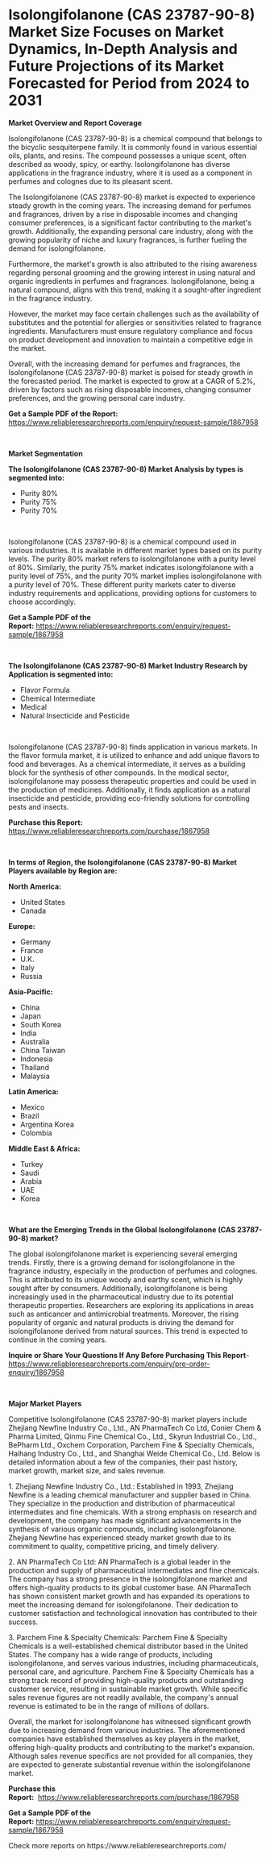 <p><h1>Isolongifolanone (CAS 23787-90-8) Market Size Focuses on Market Dynamics, In-Depth Analysis and Future Projections of its Market Forecasted for Period from 2024 to 2031</h1></p><p><strong>Market Overview and Report Coverage</strong></p>
<p><p>Isolongifolanone (CAS 23787-90-8) is a chemical compound that belongs to the bicyclic sesquiterpene family. It is commonly found in various essential oils, plants, and resins. The compound possesses a unique scent, often described as woody, spicy, or earthy. Isolongifolanone has diverse applications in the fragrance industry, where it is used as a component in perfumes and colognes due to its pleasant scent.</p><p>The Isolongifolanone (CAS 23787-90-8) market is expected to experience steady growth in the coming years. The increasing demand for perfumes and fragrances, driven by a rise in disposable incomes and changing consumer preferences, is a significant factor contributing to the market's growth. Additionally, the expanding personal care industry, along with the growing popularity of niche and luxury fragrances, is further fueling the demand for isolongifolanone.</p><p>Furthermore, the market's growth is also attributed to the rising awareness regarding personal grooming and the growing interest in using natural and organic ingredients in perfumes and fragrances. Isolongifolanone, being a natural compound, aligns with this trend, making it a sought-after ingredient in the fragrance industry.</p><p>However, the market may face certain challenges such as the availability of substitutes and the potential for allergies or sensitivities related to fragrance ingredients. Manufacturers must ensure regulatory compliance and focus on product development and innovation to maintain a competitive edge in the market.</p><p>Overall, with the increasing demand for perfumes and fragrances, the Isolongifolanone (CAS 23787-90-8) market is poised for steady growth in the forecasted period. The market is expected to grow at a CAGR of 5.2%, driven by factors such as rising disposable incomes, changing consumer preferences, and the growing personal care industry.</p></p>
<p><strong>Get a Sample PDF of the Report:</strong> <a href="https://www.reliableresearchreports.com/enquiry/request-sample/1867958">https://www.reliableresearchreports.com/enquiry/request-sample/1867958</a></p>
<p>&nbsp;</p>
<p><strong>Market Segmentation</strong></p>
<p><strong>The Isolongifolanone (CAS 23787-90-8) Market Analysis by types is segmented into:</strong></p>
<p><ul><li>Purity 80%</li><li>Purity 75%</li><li>Purity 70%</li></ul></p>
<p>&nbsp;</p>
<p><p>Isolongifolanone (CAS 23787-90-8) is a chemical compound used in various industries. It is available in different market types based on its purity levels. The purity 80% market refers to isolongifolanone with a purity level of 80%. Similarly, the purity 75% market indicates isolongifolanone with a purity level of 75%, and the purity 70% market implies isolongifolanone with a purity level of 70%. These different purity markets cater to diverse industry requirements and applications, providing options for customers to choose accordingly.</p></p>
<p><strong>Get a Sample PDF of the Report:</strong>&nbsp;<a href="https://www.reliableresearchreports.com/enquiry/request-sample/1867958">https://www.reliableresearchreports.com/enquiry/request-sample/1867958</a></p>
<p>&nbsp;</p>
<p><strong>The Isolongifolanone (CAS 23787-90-8) Market Industry Research by Application is segmented into:</strong></p>
<p><ul><li>Flavor Formula</li><li>Chemical Intermediate</li><li>Medical</li><li>Natural Insecticide and Pesticide</li></ul></p>
<p>&nbsp;</p>
<p><p>Isolongifolanone (CAS 23787-90-8) finds application in various markets. In the flavor formula market, it is utilized to enhance and add unique flavors to food and beverages. As a chemical intermediate, it serves as a building block for the synthesis of other compounds. In the medical sector, isolongifolanone may possess therapeutic properties and could be used in the production of medicines. Additionally, it finds application as a natural insecticide and pesticide, providing eco-friendly solutions for controlling pests and insects.</p></p>
<p><strong>Purchase this Report:</strong>&nbsp; <a href="https://www.reliableresearchreports.com/purchase/1867958">https://www.reliableresearchreports.com/purchase/1867958</a></p>
<p>&nbsp;</p>
<p><strong>In terms of Region, the Isolongifolanone (CAS 23787-90-8) Market Players available by Region are:</strong></p>
<p>
    <p> <strong> North America: </strong>
        <ul>
            <li>United States</li>
            <li>Canada</li>
        </ul>
        </p> 
    <p> <strong> Europe: </strong>
        <ul>
            <li>Germany</li>
            <li>France</li>
            <li>U.K.</li>
            <li>Italy</li>
            <li>Russia</li>
        </ul>
        </p> 
    <p> <strong> Asia-Pacific: </strong>
        <ul>
            <li>China</li>
            <li>Japan</li>
            <li>South Korea</li>
            <li>India</li>
            <li>Australia</li>
            <li>China Taiwan</li>
            <li>Indonesia</li>
            <li>Thailand</li>
            <li>Malaysia</li>
        </ul>
        </p> 
    <p> <strong> Latin America: </strong>
        <ul>
            <li>Mexico</li>
            <li>Brazil</li>
            <li>Argentina Korea</li>
            <li>Colombia</li>
        </ul>
        </p> 
    <p> <strong> Middle East & Africa: </strong>
        <ul>
            <li>Turkey</li>
            <li>Saudi</li>
            <li>Arabia</li>
            <li>UAE</li>
            <li>Korea</li>
        </ul>
    </p>
    </p>
<p>&nbsp;</p>
<p><strong>What are the Emerging Trends in the Global Isolongifolanone (CAS 23787-90-8) market?</strong></p>
<p><p>The global isolongifolanone market is experiencing several emerging trends. Firstly, there is a growing demand for isolongifolanone in the fragrance industry, especially in the production of perfumes and colognes. This is attributed to its unique woody and earthy scent, which is highly sought after by consumers. Additionally, isolongifolanone is being increasingly used in the pharmaceutical industry due to its potential therapeutic properties. Researchers are exploring its applications in areas such as anticancer and antimicrobial treatments. Moreover, the rising popularity of organic and natural products is driving the demand for isolongifolanone derived from natural sources. This trend is expected to continue in the coming years.</p></p>
<p><strong>Inquire or Share Your Questions If Any Before Purchasing This Report</strong>- <a href="https://www.reliableresearchreports.com/enquiry/pre-order-enquiry/1867958">https://www.reliableresearchreports.com/enquiry/pre-order-enquiry/1867958</a></p>
<p>&nbsp;</p>
<p><strong>Major Market Players</strong></p>
<p><p>Competitive Isolongifolanone (CAS 23787-90-8) market players include Zhejiang Newfine Industry Co., Ltd., AN PharmaTech Co Ltd, Conier Chem & Pharma Limited, Qinmu Fine Chemical Co., Ltd., Skyrun Industrial Co., Ltd., BePharm Ltd., Oxchem Corporation, Parchem Fine & Specialty Chemicals, Haihang Industry Co., Ltd., and Shanghai Weide Chemical Co., Ltd. Below is detailed information about a few of the companies, their past history, market growth, market size, and sales revenue.</p><p>1. Zhejiang Newfine Industry Co., Ltd.: Established in 1993, Zhejiang Newfine is a leading chemical manufacturer and supplier based in China. They specialize in the production and distribution of pharmaceutical intermediates and fine chemicals. With a strong emphasis on research and development, the company has made significant advancements in the synthesis of various organic compounds, including isolongifolanone. Zhejiang Newfine has experienced steady market growth due to its commitment to quality, competitive pricing, and timely delivery.</p><p>2. AN PharmaTech Co Ltd: AN PharmaTech is a global leader in the production and supply of pharmaceutical intermediates and fine chemicals. The company has a strong presence in the isolongifolanone market and offers high-quality products to its global customer base. AN PharmaTech has shown consistent market growth and has expanded its operations to meet the increasing demand for isolongifolanone. Their dedication to customer satisfaction and technological innovation has contributed to their success.</p><p>3. Parchem Fine & Specialty Chemicals: Parchem Fine & Specialty Chemicals is a well-established chemical distributor based in the United States. The company has a wide range of products, including isolongifolanone, and serves various industries, including pharmaceuticals, personal care, and agriculture. Parchem Fine & Specialty Chemicals has a strong track record of providing high-quality products and outstanding customer service, resulting in sustainable market growth. While specific sales revenue figures are not readily available, the company's annual revenue is estimated to be in the range of millions of dollars.</p><p>Overall, the market for isolongifolanone has witnessed significant growth due to increasing demand from various industries. The aforementioned companies have established themselves as key players in the market, offering high-quality products and contributing to the market's expansion. Although sales revenue specifics are not provided for all companies, they are expected to generate substantial revenue within the isolongifolanone market.</p></p>
<p><strong>Purchase this Report:</strong>&nbsp;&nbsp;<a href="https://www.reliableresearchreports.com/purchase/1867958">https://www.reliableresearchreports.com/purchase/1867958</a></p>
<p></p>
<p><strong>Get a Sample PDF of the Report:</strong>&nbsp;<a href="https://www.reliableresearchreports.com/enquiry/request-sample/1867958">https://www.reliableresearchreports.com/enquiry/request-sample/1867958</a></p>
<p>Check more reports on https://www.reliableresearchreports.com/</p>